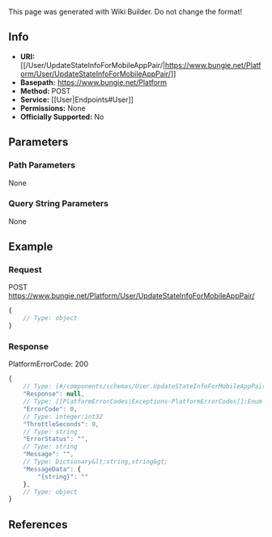 <span class="wiki-builder">This page was generated with Wiki Builder. Do not change the format!</span>

## Info


* **URI:** [[/User/UpdateStateInfoForMobileAppPair/|https://www.bungie.net/Platform/User/UpdateStateInfoForMobileAppPair/]]
* **Basepath:** https://www.bungie.net/Platform
* **Method:** POST
* **Service:** [[User|Endpoints#User]]
* **Permissions:** None
* **Officially Supported:** No

## Parameters
### Path Parameters
None

### Query String Parameters
None

## Example
### Request
POST https://www.bungie.net/Platform/User/UpdateStateInfoForMobileAppPair/
```javascript
{
    // Type: object
}

```

### Response
PlatformErrorCode: 200
```javascript
{
    // Type: [#/components/schemas/User.UpdateStateInfoForMobileAppPair]
    "Response": null,
    // Type: [[PlatformErrorCodes|Exceptions-PlatformErrorCodes]]:Enum
    "ErrorCode": 0,
    // Type: integer:int32
    "ThrottleSeconds": 0,
    // Type: string
    "ErrorStatus": "",
    // Type: string
    "Message": "",
    // Type: Dictionary&lt;string,string&gt;
    "MessageData": {
        "{string}": ""
    },
    // Type: object
}

```

## References
